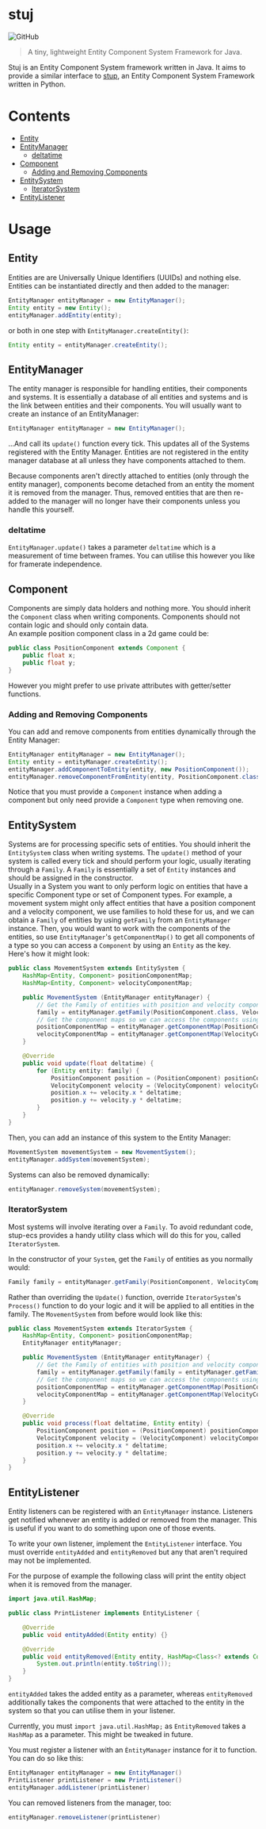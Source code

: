 # stuj

![GitHub](https://img.shields.io/github/license/jaynewey/stuj)


> A tiny, lightweight Entity Component System Framework for Java.

Stuj is an Entity Component System framework written in Java. It aims to provide a similar interface to [stup](https://github.com/jaynewey/stup-ecs), an Entity Component System Framework written in Python.

# Contents

* [Entity](#entity)
* [EntityManager](#entitymanager)
    + [deltatime](#deltatime)
* [Component](#component)
    + [Adding and Removing Components](#adding-and-removing-components)
* [EntitySystem](#entitysystem)
    + [IteratorSystem](#iteratorsystem)
* [EntityListener](#entitylistener)

# Usage

## Entity

Entities are are Universally Unique Identifiers (UUIDs) and nothing else. Entities can be instantiated directly and then added to the manager:

```java
EntityManager entityManager = new EntityManager();
Entity entity = new Entity();
entityManager.addEntity(entity);
```

or both in one step with `EntityManager.createEntity()`:

```java
Entity entity = entityManager.createEntity();
```


## EntityManager

The entity manager is responsible for handling entities, their components and systems. It is essentially a database of all entities and systems and is the link between entities and their components.
You will usually want to create an instance of an EntityManager:

```java
EntityManager entityManager = new EntityManager();
```

...And call its `update()` function every tick. This updates all of the Systems registered with the Entity Manager.
Entities are not registered in the entity manager database at all unless they have components attached to them.

Because components aren't directly attached to entities (only through the entity manager), components become detached from an entity the moment it is removed from the manager. Thus, removed entities that are then re-added to the manager will no longer have their components unless you handle this yourself.

### deltatime

`EntityManager.update()` takes a parameter `deltatime` which is a measurement of time between frames. You can utilise this however you like for framerate independence.


## Component

Components are simply data holders and nothing more. You should inherit the `Component` class when writing components. Components should not contain logic and should only contain data.  
An example position component class in a 2d game could be:

```java
public class PositionComponent extends Component {
    public float x;
    public float y;
}
```

However you might prefer to use private attributes with getter/setter functions.

### Adding and Removing Components

You can add and remove components from entities dynamically through the Entity Manager:

```java
EntityManager entityManager = new EntityManager();
Entity entity = entityManager.createEntity();
entityManager.addComponentToEntity(entity, new PositionComponent());
entityManager.removeComponentFromEntity(entity, PositionComponent.class)
```

Notice that you must provide a `Component` instance when adding a component but only need provide a `Component` type when removing one.

## EntitySystem
Systems are for processing specific sets of entities. You should inherit the `EntitySystem` class when writing systems. The `update()` method of your system is called every tick and should perform your logic, usually iterating through a `Family`. A `Family` is essentially a set of `Entity` instances and should be assigned in the constructor.  
Usually in a System you want to only perform logic on entities that have a specific Component type or set of Component types. For example, a movement system might only affect entities that have a position component and a velocity component, we use families to hold these for us, and we can obtain a `Family` of entities by using `getFamily` from an `EntityManager` instance.
Then, you would want to work with the components of the entities, so use `EntityManager`'s `getComponentMap()` to get all components of a type so you can access a `Component` by using an `Entity` as the key.  
Here's how it might look:

```java
public class MovementSystem extends EntitySystem {
    HashMap<Entity, Component> positionComponentMap;
    HashMap<Entity, Component> velocityComponentMap;

    public MovementSystem (EntityManager entityManager) {
        // Get the Family of entities with position and velocity components:
        family = entityManager.getFamily(PositionComponent.class, VelocityComponent.class);
        // Get the component maps so we can access the components using the entity as a key:
        positionComponentMap = entityManager.getComponentMap(PositionComponent.class);
        velocityComponentMap = entityManager.getComponentMap(VelocityComponent.class);
    }

    @Override
    public void update(float deltatime) {
        for (Entity entity: family) {
            PositionComponent position = (PositionComponent) positionComponentMap.get(entity);
            VelocityComponent velocity = (VelocityComponent) velocityComponentMap.get(entity);
            position.x += velocity.x * deltatime;
            position.y += velocity.y * deltatime;
        }
    }
}
```

Then, you can add an instance of this system to the Entity Manager:

```java
MovementSystem movementSystem = new MovementSystem();
entityManager.addSystem(movementSystem);
```

Systems can also be removed dynamically:

```java
entityManager.removeSystem(movementSystem);
```

### IteratorSystem

Most systems will involve iterating over a `Family`. To avoid redundant code, stup-ecs provides a handy utility class which will do this for you, called `IteratorSystem`.

In the constructor of your `System`, get the `Family` of entities as you normally would:

```java
Family family = entityManager.getFamily(PositionComponent, VelocityComponent);
```

Rather than overriding the `Update()` function, override `IteratorSystem`'s `Process()` function to do your logic and it will be applied to all entities in the family. The `MovementSystem` from before would look like this:

```java
public class MovementSystem extends IteratorSystem {
    HashMap<Entity, Component> positionComponentMap;
    EntityManager entityManager;

    public MovementSystem (EntityManager entityManager) {
        // Get the Family of entities with position and velocity components:
        family = entityManager.getFamily(family = entityManager.getFamily(PositionComponent.class, VelocityComponent.class));
        // Get the component maps so we can access the components using the entity as a key:        
        positionComponentMap = entityManager.getComponentMap(PositionComponent.class);
        velocityComponentMap = entityManager.getComponentMap(VelocityComponent.class);
    }

    @Override
    public void process(float deltatime, Entity entity) {
        PositionComponent position = (PositionComponent) positionComponentMap.get(entity);
        VelocityComponent velocity = (VelocityComponent) velocityComponentMap.get(entity);
        position.x += velocity.x * deltatime;
        position.y += velocity.y * deltatime;
    }
}
```

## EntityListener

Entity listeners can be registered with an `EntityManager` instance. Listeners get notified whenever an entity is added or removed from the manager. This is useful if you want to do something upon one of those events.

To write your own listener, implement the `EntityListener` interface. You must override `entityAdded` and `entityRemoved` but any that aren't required may not be implemented.

For the purpose of example the following class will print the entity object when it is removed from the manager.

```java
import java.util.HashMap;

public class PrintListener implements EntityListener {

    @Override
    public void entityAdded(Entity entity) {}

    @Override
    public void entityRemoved(Entity entity, HashMap<Class<? extends Component>, Component> components) {
        System.out.println(entity.toString());
    }
}
```

`entityAdded` takes the added entity as a parameter, whereas `entityRemoved` additionally takes the components that were attached to the entity in the system so that you can utilise them in your listener.

Currently, you must `import java.util.HashMap;` as `EntityRemoved` takes a `HashMap` as a parameter. This might be tweaked in future.

You must register a listener with an `ÈntityManager` instance for it to function. You can do so like this:

```java
EntityManager entityManager = new EntityManager()
PrintListener printListener = new PrintListener()
entityManager.addListener(printListener)
```

You can removed listeners from the manager, too:
```java
entityManager.removeListener(printListener)
```
